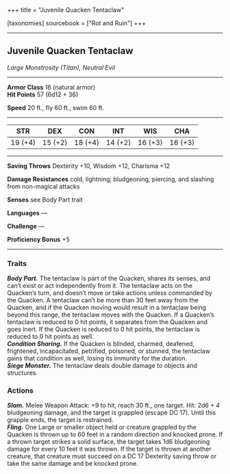 +++
title = "Juvenile Quacken Tentaclaw"

[taxonomies]
sourcebook = ["Rot and Ruin"]
+++

<div class="statblock">

___
## Juvenile Quacken Tentaclaw
*Large Monstrosity (Titan), Neutral Evil*

___
**Armor Class** 16 (natural armor)  
**Hit Points** 57 (6d12 + 36)  

**Speed** 20 ft., fly 60 ft., swim 60 ft.  
___
|STR|DEX|CON|INT|WIS|CHA|
|:---:|:---:|:---:|:---:|:---:|:---:|
|19 (+4)|15 (+2)|18 (+4)|14 (+2)|16 (+3)|16 (+3)|
___
**Saving Throws** Dexterity +10, Wisdom +12, Charisma +12 

**Damage Resistances** cold, lightning; bludgeoning, piercing, and slashing from non-magical attacks  

**Senses** see Body Part trait  

**Languages** —  


<div class=proficiency-bonus>

**Challenge** —  

**Proficiency Bonus** +5

</div>

___
### Traits
***Body Part.*** The tentaclaw is part of the Quacken, shares its senses, and can’t exist or act independently from it. The tentaclaw acts on the Quacken’s turn, and doesn’t move or take actions unless commanded by the Quacken. A tentaclaw can’t be more than 30 feet away from the Quacken, and if the Quacken moving would result in a tentaclaw being beyond this range, the tentaclaw moves with the Quacken. If a Quacken’s tentaclaw is reduced to 0 hit points, it separates from the Quacken and goes inert. If the Quacken is reduced to 0 hit points, the tentaclaw is reduced to 0 hit points as well.  
***Condition Sharing.*** If the Quacken is blinded, charmed, deafened, frightened, incapacitated, petrified, poisoned, or stunned, the tentaclaw gains that condition as well, losing its immunity for the duration.  
***Siege Monster.*** The tentaclaw deals double damage to objects and structures.  

### Actions
***Slam.*** Melee Weapon Attack: +9 to hit, reach 30 ft., one target. Hit: 2d6 + 4 bludgeoning damage, and the target is grappled (escape DC 17). Until this grapple ends, the target is restrained.  
***Fling.*** One Large or smaller object held or creature grappled by the Quacken is thrown up to 60 feet in a random direction and knocked prone. If a thrown target strikes a solid surface, the target takes 1d6 bludgeoning damage for every 10 feet it was thrown. If the target is thrown at another creature, that creature must succeed on a DC 17 Dexterity saving throw or take the same damage and be knocked prone.  

</div>